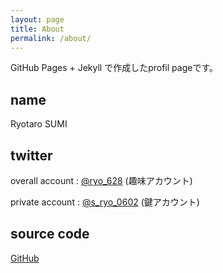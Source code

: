 ```yaml
---
layout: page
title: About
permalink: /about/
---
```


GitHub Pages + Jekyll で作成したprofil pageです。

## name
Ryotaro SUMI

## twitter
overall account : [@ryo_628](https://twitter.com/ryo_628)
(趣味アカウント)

private account : [@s_ryo_0602](https://twitter.com/s_ryo_0602)
(鍵アカウント)

## source code
[GitHub](https://github.com/ryo628/profile)
